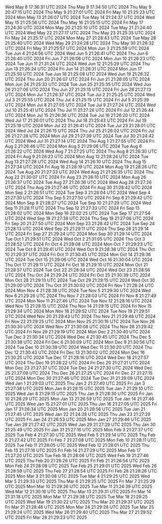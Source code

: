 Wed May  8 17:36:31 UTC 2024
Thu May  9 17:34:50 UTC 2024
Thu May  9 20:47:15 UTC 2024
Thu May  9 21:27:01 UTC 2024
Fri May 10 21:25:23 UTC 2024
Mon May 13 21:26:07 UTC 2024
Tue May 14 21:24:37 UTC 2024
Wed May 15 21:25:56 UTC 2024
Thu May 16 21:25:15 UTC 2024
Fri May 17 21:24:30 UTC 2024
Mon May 20 21:25:10 UTC 2024
Tue May 21 21:24:40 UTC 2024
Wed May 22 21:27:17 UTC 2024
Thu May 23 21:25:35 UTC 2024
Fri May 24 21:25:17 UTC 2024
Mon May 27 21:28:43 UTC 2024
Tue May 28 21:25:40 UTC 2024
Wed May 29 21:24:28 UTC 2024
Thu May 30 21:26:32 UTC 2024
Fri May 31 21:25:57 UTC 2024
Mon Jun  3 21:25:59 UTC 2024
Tue Jun  4 21:24:56 UTC 2024
Wed Jun  5 21:26:41 UTC 2024
Thu Jun  6 21:26:40 UTC 2024
Fri Jun  7 21:26:56 UTC 2024
Mon Jun 10 21:26:23 UTC 2024
Tue Jun 11 21:31:24 UTC 2024
Wed Jun 12 21:25:29 UTC 2024
Thu Jun 13 21:26:24 UTC 2024
Fri Jun 14 21:26:31 UTC 2024
Mon Jun 17 21:25:50 UTC 2024
Tue Jun 18 21:25:09 UTC 2024
Wed Jun 19 21:26:32 UTC 2024
Thu Jun 20 21:26:07 UTC 2024
Fri Jun 21 21:26:05 UTC 2024
Mon Jun 24 21:25:33 UTC 2024
Tue Jun 25 21:25:35 UTC 2024
Wed Jun 26 21:27:06 UTC 2024
Thu Jun 27 21:25:15 UTC 2024
Fri Jun 28 21:27:13 UTC 2024
Mon Jul  1 21:26:37 UTC 2024
Tue Jul  2 21:25:25 UTC 2024
Wed Jul  3 21:25:55 UTC 2024
Thu Jul  4 21:25:15 UTC 2024
Fri Jul  5 21:25:39 UTC 2024
Mon Jul  8 21:27:05 UTC 2024
Tue Jul  9 21:27:24 UTC 2024
Wed Jul 10 21:25:41 UTC 2024
Thu Jul 11 21:27:26 UTC 2024
Fri Jul 12 21:26:44 UTC 2024
Mon Jul 15 21:26:36 UTC 2024
Tue Jul 16 21:26:20 UTC 2024
Wed Jul 17 21:26:01 UTC 2024
Thu Jul 18 21:25:43 UTC 2024
Fri Jul 19 21:25:19 UTC 2024
Mon Jul 22 21:26:41 UTC 2024
Tue Jul 23 21:28:01 UTC 2024
Wed Jul 24 21:26:15 UTC 2024
Thu Jul 25 21:26:02 UTC 2024
Fri Jul 26 21:27:28 UTC 2024
Mon Jul 29 21:27:39 UTC 2024
Tue Jul 30 21:24:42 UTC 2024
Wed Jul 31 21:27:14 UTC 2024
Thu Aug  1 21:27:55 UTC 2024
Fri Aug  2 21:26:46 UTC 2024
Mon Aug  5 21:29:06 UTC 2024
Tue Aug  6 21:26:22 UTC 2024
Wed Aug  7 21:27:25 UTC 2024
Thu Aug  8 21:26:30 UTC 2024
Fri Aug  9 21:26:23 UTC 2024
Mon Aug 12 21:28:24 UTC 2024
Tue Aug 13 21:27:28 UTC 2024
Wed Aug 14 21:26:10 UTC 2024
Thu Aug 15 21:27:34 UTC 2024
Fri Aug 16 21:28:19 UTC 2024
Mon Aug 19 21:28:26 UTC 2024
Tue Aug 20 21:27:33 UTC 2024
Wed Aug 21 21:26:35 UTC 2024
Thu Aug 22 21:30:07 UTC 2024
Fri Aug 23 21:26:10 UTC 2024
Mon Aug 26 21:26:37 UTC 2024
Tue Aug 27 21:26:36 UTC 2024
Wed Aug 28 21:27:26 UTC 2024
Thu Aug 29 21:27:46 UTC 2024
Fri Aug 30 21:28:42 UTC 2024
Mon Sep  2 21:26:51 UTC 2024
Tue Sep  3 21:28:04 UTC 2024
Wed Sep  4 21:27:30 UTC 2024
Thu Sep  5 21:27:50 UTC 2024
Fri Sep  6 21:29:42 UTC 2024
Mon Sep  9 21:28:27 UTC 2024
Tue Sep 10 21:27:29 UTC 2024
Wed Sep 11 21:28:11 UTC 2024
Thu Sep 12 21:27:33 UTC 2024
Fri Sep 13 21:28:02 UTC 2024
Mon Sep 16 22:02:25 UTC 2024
Tue Sep 17 21:27:54 UTC 2024
Wed Sep 18 21:27:38 UTC 2024
Thu Sep 19 21:27:06 UTC 2024
Fri Sep 20 21:27:50 UTC 2024
Mon Sep 23 21:28:42 UTC 2024
Tue Sep 24 21:28:13 UTC 2024
Wed Sep 25 21:29:11 UTC 2024
Thu Sep 26 21:29:14 UTC 2024
Fri Sep 27 21:29:24 UTC 2024
Mon Sep 30 21:29:14 UTC 2024
Tue Oct  1 21:29:51 UTC 2024
Wed Oct  2 21:31:05 UTC 2024
Thu Oct  3 21:28:52 UTC 2024
Fri Oct  4 21:28:08 UTC 2024
Mon Oct  7 21:29:23 UTC 2024
Tue Oct  8 21:29:41 UTC 2024
Wed Oct  9 21:28:38 UTC 2024
Thu Oct 10 21:29:37 UTC 2024
Fri Oct 11 21:30:45 UTC 2024
Mon Oct 14 21:28:36 UTC 2024
Tue Oct 15 21:29:06 UTC 2024
Wed Oct 16 21:30:04 UTC 2024
Thu Oct 17 21:29:11 UTC 2024
Fri Oct 18 21:29:10 UTC 2024
Mon Oct 21 21:28:57 UTC 2024
Tue Oct 22 21:28:34 UTC 2024
Wed Oct 23 21:28:56 UTC 2024
Thu Oct 24 21:29:24 UTC 2024
Fri Oct 25 21:30:39 UTC 2024
Mon Oct 28 21:29:13 UTC 2024
Tue Oct 29 21:29:15 UTC 2024
Wed Oct 30 21:29:00 UTC 2024
Thu Oct 31 21:30:02 UTC 2024
Fri Nov  1 21:28:24 UTC 2024
Mon Nov  4 21:28:38 UTC 2024
Tue Nov  5 21:29:30 UTC 2024
Wed Nov  6 21:29:26 UTC 2024
Thu Nov  7 21:28:03 UTC 2024
Fri Nov  8 21:27:49 UTC 2024
Mon Nov 11 21:27:46 UTC 2024
Tue Nov 12 21:28:16 UTC 2024
Wed Nov 13 21:28:15 UTC 2024
Thu Nov 14 21:29:15 UTC 2024
Fri Nov 15 21:29:34 UTC 2024
Mon Nov 18 21:29:52 UTC 2024
Tue Nov 19 21:29:51 UTC 2024
Wed Nov 20 21:29:43 UTC 2024
Thu Nov 21 21:29:48 UTC 2024
Fri Nov 22 21:29:25 UTC 2024
Mon Nov 25 21:30:16 UTC 2024
Tue Nov 26 21:30:30 UTC 2024
Wed Nov 27 21:30:08 UTC 2024
Thu Nov 28 21:29:42 UTC 2024
Fri Nov 29 21:29:19 UTC 2024
Mon Dec  2 21:30:40 UTC 2024
Tue Dec  3 21:30:34 UTC 2024
Wed Dec  4 21:30:45 UTC 2024
Thu Dec  5 21:30:38 UTC 2024
Fri Dec  6 21:30:09 UTC 2024
Mon Dec  9 21:30:56 UTC 2024
Tue Dec 10 21:30:39 UTC 2024
Wed Dec 11 21:30:20 UTC 2024
Thu Dec 12 21:30:43 UTC 2024
Fri Dec 13 21:30:02 UTC 2024
Mon Dec 16 21:30:25 UTC 2024
Tue Dec 17 21:28:16 UTC 2024
Wed Dec 18 21:27:57 UTC 2024
Thu Dec 19 21:28:22 UTC 2024
Fri Dec 20 21:27:21 UTC 2024
Mon Dec 23 21:27:37 UTC 2024
Tue Dec 24 21:27:30 UTC 2024
Wed Dec 25 21:27:09 UTC 2024
Thu Dec 26 21:27:25 UTC 2024
Fri Dec 27 21:27:15 UTC 2024
Mon Dec 30 21:27:46 UTC 2024
Tue Dec 31 21:28:09 UTC 2024
Wed Jan  1 21:29:03 UTC 2025
Thu Jan  2 21:27:40 UTC 2025
Fri Jan  3 21:27:38 UTC 2025
Mon Jan  6 21:28:15 UTC 2025
Tue Jan  7 21:29:10 UTC 2025
Wed Jan  8 21:29:15 UTC 2025
Thu Jan  9 21:28:30 UTC 2025
Fri Jan 10 21:28:29 UTC 2025
Mon Jan 13 21:26:59 UTC 2025
Tue Jan 14 21:27:46 UTC 2025
Wed Jan 15 21:27:01 UTC 2025
Thu Jan 16 21:27:05 UTC 2025
Fri Jan 17 21:26:34 UTC 2025
Mon Jan 20 21:26:56 UTC 2025
Tue Jan 21 21:27:45 UTC 2025
Wed Jan 22 21:24:28 UTC 2025
Thu Jan 23 21:27:29 UTC 2025
Fri Jan 24 21:26:53 UTC 2025
Mon Jan 27 21:29:46 UTC 2025
Tue Jan 28 21:27:42 UTC 2025
Wed Jan 29 21:27:29 UTC 2025
Thu Jan 30 21:25:49 UTC 2025
Fri Jan 31 21:27:16 UTC 2025
Mon Feb  3 21:27:37 UTC 2025
Tue Feb  4 21:27:30 UTC 2025
Wed Feb  5 21:29:14 UTC 2025
Thu Feb  6 21:27:42 UTC 2025
Fri Feb  7 21:27:08 UTC 2025
Mon Feb 10 21:28:11 UTC 2025
Tue Feb 11 21:28:05 UTC 2025
Wed Feb 12 21:28:01 UTC 2025
Thu Feb 13 21:27:16 UTC 2025
Fri Feb 14 21:27:29 UTC 2025
Mon Feb 17 21:27:20 UTC 2025
Tue Feb 18 21:28:06 UTC 2025
Wed Feb 19 21:27:46 UTC 2025
Thu Feb 20 21:28:26 UTC 2025
Fri Feb 21 21:26:54 UTC 2025
Mon Feb 24 21:28:08 UTC 2025
Tue Feb 25 21:29:01 UTC 2025
Wed Feb 26 21:28:59 UTC 2025
Thu Feb 27 21:28:54 UTC 2025
Fri Feb 28 21:28:26 UTC 2025
Mon Mar  3 21:30:08 UTC 2025
Tue Mar  4 21:29:25 UTC 2025
Wed Mar  5 21:29:33 UTC 2025
Thu Mar  6 21:29:25 UTC 2025
Fri Mar  7 21:25:29 UTC 2025
Mon Mar 10 21:29:26 UTC 2025
Tue Mar 11 21:24:39 UTC 2025
Wed Mar 12 21:30:16 UTC 2025
Thu Mar 13 21:29:31 UTC 2025
Fri Mar 14 21:31:18 UTC 2025
Mon Mar 17 21:29:38 UTC 2025
Tue Mar 18 21:29:25 UTC 2025
Wed Mar 19 21:30:22 UTC 2025
Thu Mar 20 21:29:37 UTC 2025
Fri Mar 21 21:28:48 UTC 2025
Mon Mar 24 21:29:28 UTC 2025
Tue Mar 25 21:29:24 UTC 2025
Wed Mar 26 21:29:40 UTC 2025
Thu Mar 27 21:29:52 UTC 2025
Fri Mar 28 21:29:23 UTC 2025
